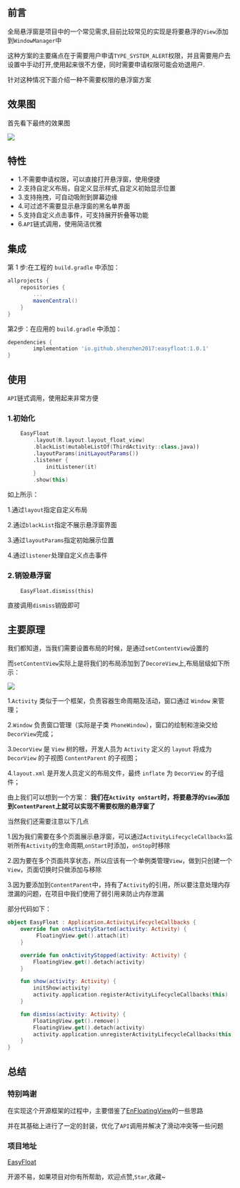 ## 前言
全局悬浮窗是项目中的一个常见需求,目前比较常见的实现是将要悬浮的`View`添加到`WindowManager`中

这种方案的主要痛点在于需要用户申请`TYPE_SYSTEM_ALERT`权限，并且需要用户去设置中手动打开,使用起来很不方便，同时需要申请权限可能会劝退用户.

针对这种情况下面介绍一种不需要权限的悬浮窗方案

## 效果图
首先看下最终的效果图

![](https://raw.githubusercontent.com/shenzhen2017/newImage/master/blog10/p1.gif)

## 特性
- 1.不需要申请权限，可以直接打开悬浮窗，使用便捷
- 2.支持自定义布局，自定义显示样式,自定义初始显示位置
- 3.支持拖拽，可自动吸附到屏幕边缘
- 4.可过滤不需要显示悬浮窗的黑名单界面
- 5.支持自定义点击事件，可支持展开折叠等功能
- 6.`API`链式调用，使用简洁优雅

## 集成
第 1 步:在工程的 `build.gradle` 中添加：
```groovy
allprojects {
	repositories {
		...
		mavenCentral()
	}
}
```

第2步：在应用的 `build.gradle` 中添加：
```groovy
dependencies {
        implementation 'io.github.shenzhen2017:easyfloat:1.0.1'
}
```

## 使用
`API`链式调用，使用起来非常方便

### 1.初始化
```kotlin
    EasyFloat
        .layout(R.layout.layout_float_view)
        .blackList(mutableListOf(ThirdActivity::class.java))
        .layoutParams(initLayoutParams())
        .listener {
            initListener(it)
        }
        .show(this)
```

如上所示：

1.通过`layout`指定自定义布局

2.通过`blackList`指定不展示悬浮窗界面

3.通过`layoutParams`指定初始展示位置

4.通过`listener`处理自定义点击事件

### 2.销毁悬浮窗
```
	EasyFloat.dismiss(this)
```
直接调用`dismiss`销毁即可

## 主要原理
我们都知道，当我们需要设置布局的时候，是通过`setContentView`设置的

而`setContentView`实际上是将我们的布局添加到了`DecoreView`上,布局层级如下所示：

![](https://raw.githubusercontent.com/shenzhen2017/newImage/master/blog4/p1.gif)

1.`Activity` 类似于一个框架，负责容器生命周期及活动，窗口通过 `Window` 来管理；

2.`Window` 负责窗口管理（实际是子类 `PhoneWindow`），窗口的绘制和渲染交给 `DecorView`完成；

3.`DecorView` 是 `View` 树的根，开发人员为 `Activity` 定义的 `layout` 将成为 `DecorView` 的子视图 `ContentParent` 的子视图；

4.`layout.xml` 是开发人员定义的布局文件，最终 `inflate` 为 `DecorView` 的子组件；

由上我们可以想到一个方案：
**我们在`Activity onStart`时，将要悬浮的`View`添加到`ContentParent`上就可以实现不需要权限的悬浮窗了**

当然我们还需要注意以下几点

1.因为我们需要在多个页面展示悬浮窗，可以通过`ActivityLifecycleCallbacks`监听所有`Activity`的生命周期,`onStart`时添加，`onStop`时移除

2.因为要在多个页面共享状态，所以应该有一个单例类管理`View`，做到只创建一个`View`，页面切换时只做添加与移除

3.因为要添加到`ContentParent`中，持有了`Activity`的引用，所以要注意处理内存泄漏的问题，在项目中我们使用了弱引用来防止内存泄漏

部分代码如下：
```kotlin
object EasyFloat : Application.ActivityLifecycleCallbacks {
    override fun onActivityStarted(activity: Activity) {
         FloatingView.get().attach(it)
    }

    override fun onActivityStopped(activity: Activity) {
        FloatingView.get().detach(activity)
    }

    fun show(activity: Activity) {
        initShow(activity)
        activity.application.registerActivityLifecycleCallbacks(this)
    }

    fun dismiss(activity: Activity) {
        FloatingView.get().remove()
        FloatingView.get().detach(activity)
        activity.application.unregisterActivityLifecycleCallbacks(this)
    }
}
```

## 总结
### 特别鸣谢
在实现这个开源框架的过程中，主要借鉴了[EnFloatingView](https://github.com/leotyndale/EnFloatingView)的一些思路

并在其基础上进行了一定的封装，优化了`API`调用并解决了滑动冲突等一些问题

### 项目地址
[EasyFloat](https://github.com/shenzhen2017/EasyFloat)

开源不易，如果项目对你有所帮助，欢迎点赞,`Star`,收藏~
